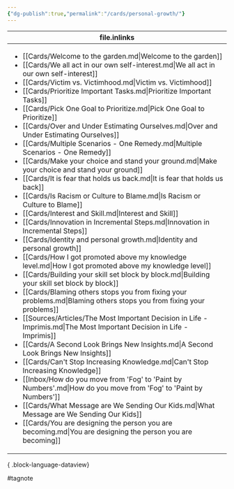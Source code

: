 ```yaml
---
{"dg-publish":true,"permalink":"/cards/personal-growth/"}
---
```


| file.inlinks                                                                                                                                                                                                                                                                                                                                                                                                                                                                                                                                                                                                                                                                                                                                                                                                                                                                                                                                                                                                                                                                                                                                                                                                                                                                                                                                                                                                                                                                                                                                                                                                                                                                                                                                                                                                                                                                                                                                                                                                                                                                                                                     |
| -------------------------------------------------------------------------------------------------------------------------------------------------------------------------------------------------------------------------------------------------------------------------------------------------------------------------------------------------------------------------------------------------------------------------------------------------------------------------------------------------------------------------------------------------------------------------------------------------------------------------------------------------------------------------------------------------------------------------------------------------------------------------------------------------------------------------------------------------------------------------------------------------------------------------------------------------------------------------------------------------------------------------------------------------------------------------------------------------------------------------------------------------------------------------------------------------------------------------------------------------------------------------------------------------------------------------------------------------------------------------------------------------------------------------------------------------------------------------------------------------------------------------------------------------------------------------------------------------------------------------------------------------------------------------------------------------------------------------------------------------------------------------------------------------------------------------------------------------------------------------------------------------------------------------------------------------------------------------------------------------------------------------------------------------------------------------------------------------------------------------------- |
| <ul><li>[[Cards/Welcome to the garden.md\\|Welcome to the garden]]</li><li>[[Cards/We all act in our own self-interest.md\\|We all act in our own self-interest]]</li><li>[[Cards/Victim vs. Victimhood.md\\|Victim vs. Victimhood]]</li><li>[[Cards/Prioritize Important Tasks.md\\|Prioritize Important Tasks]]</li><li>[[Cards/Pick One Goal to Prioritize.md\\|Pick One Goal to Prioritize]]</li><li>[[Cards/Over and Under Estimating Ourselves.md\\|Over and Under Estimating Ourselves]]</li><li>[[Cards/Multiple Scenarios - One Remedy.md\\|Multiple Scenarios - One Remedy]]</li><li>[[Cards/Make your choice and stand your ground.md\\|Make your choice and stand your ground]]</li><li>[[Cards/It is fear that holds us back.md\\|It is fear that holds us back]]</li><li>[[Cards/Is Racism or Culture to Blame.md\\|Is Racism or Culture to Blame]]</li><li>[[Cards/Interest and Skill.md\\|Interest and Skill]]</li><li>[[Cards/Innovation in Incremental Steps.md\\|Innovation in Incremental Steps]]</li><li>[[Cards/Identity and personal growth.md\\|Identity and personal growth]]</li><li>[[Cards/How I got promoted above my knowledge level.md\\|How I got promoted above my knowledge level]]</li><li>[[Cards/Building your skill set block by block.md\\|Building your skill set block by block]]</li><li>[[Cards/Blaming others stops you from fixing your problems.md\\|Blaming others stops you from fixing your problems]]</li><li>[[Sources/Articles/The Most Important Decision in Life - Imprimis.md\\|The Most Important Decision in Life - Imprimis]]</li><li>[[Cards/A Second Look Brings New Insights.md\\|A Second Look Brings New Insights]]</li><li>[[Cards/Can't Stop Increasing Knowledge.md\\|Can't Stop Increasing Knowledge]]</li><li>[[Inbox/How do you move from 'Fog' to 'Paint by Numbers'.md\\|How do you move from 'Fog' to 'Paint by Numbers']]</li><li>[[Cards/What Message are We Sending Our Kids.md\\|What Message are We Sending Our Kids]]</li><li>[[Cards/You are designing the person you are becoming.md\\|You are designing the person you are becoming]]</li></ul> |

{ .block-language-dataview}






#tagnote 

